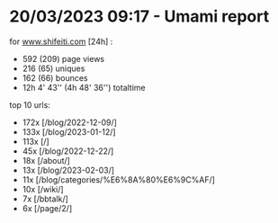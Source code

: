 # 20/03/2023 09:17 - Umami report
for www.shifeiti.com [24h] :

 - 592 (209) page views
 - 216 (65) uniques
 - 162 (66) bounces
 - 12h 4' 43'' (4h 48' 36'') totaltime


top 10 urls:
 - 172x [/blog/2022-12-09/]
 - 133x [/blog/2023-01-12/]
 - 113x [/]
 - 45x [/blog/2022-12-22/]
 - 18x [/about/]
 - 13x [/blog/2023-02-03/]
 - 11x [/blog/categories/%E6%8A%80%E6%9C%AF/]
 - 10x [/wiki/]
 - 7x [/bbtalk/]
 - 6x [/page/2/]


